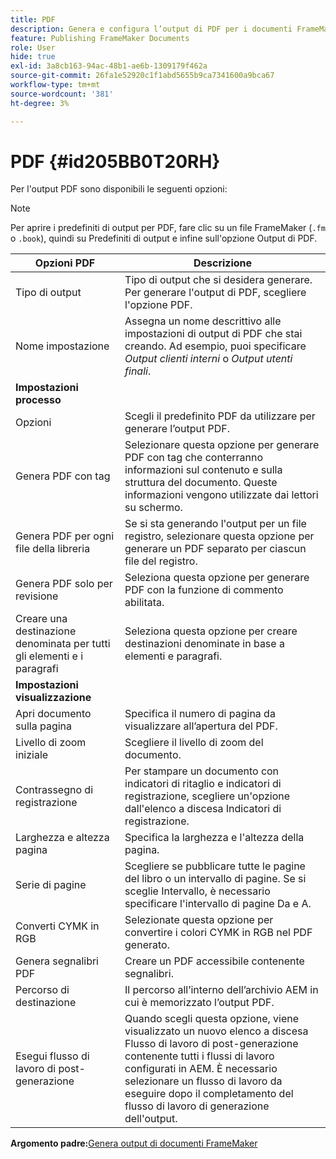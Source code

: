 ```yaml
---
title: PDF
description: Genera e configura l’output di PDF per i documenti FrameMaker in AEM Guides.
feature: Publishing FrameMaker Documents
role: User
hide: true
exl-id: 3a8cb163-94ac-48b1-ae6b-1309179f462a
source-git-commit: 26fa1e52920c1f1abd5655b9ca7341600a9bca67
workflow-type: tm+mt
source-wordcount: '381'
ht-degree: 3%

---
```


# PDF {#id205BB0T20RH}

Per l&#39;output PDF sono disponibili le seguenti opzioni:

>[!NOTE]
>
> Per aprire i predefiniti di output per PDF, fare clic su un file FrameMaker \(`.fm` o `.book`\), quindi su Predefiniti di output e infine sull&#39;opzione Output di PDF.

| Opzioni PDF | Descrizione |
|-----------|-----------|
| Tipo di output | Tipo di output che si desidera generare. Per generare l&#39;output di PDF, scegliere l&#39;opzione PDF. |
| Nome impostazione | Assegna un nome descrittivo alle impostazioni di output di PDF che stai creando. Ad esempio, puoi specificare *Output clienti interni* o *Output utenti finali*. |
| **Impostazioni processo** |
| Opzioni | Scegli il predefinito PDF da utilizzare per generare l’output PDF. |
| Genera PDF con tag | Selezionare questa opzione per generare PDF con tag che conterranno informazioni sul contenuto e sulla struttura del documento. Queste informazioni vengono utilizzate dai lettori su schermo. |
| Genera PDF per ogni file della libreria | Se si sta generando l&#39;output per un file registro, selezionare questa opzione per generare un PDF separato per ciascun file del registro. |
| Genera PDF solo per revisione | Seleziona questa opzione per generare PDF con la funzione di commento abilitata. |
| Creare una destinazione denominata per tutti gli elementi e i paragrafi | Seleziona questa opzione per creare destinazioni denominate in base a elementi e paragrafi. |
| **Impostazioni visualizzazione** |
| Apri documento sulla pagina | Specifica il numero di pagina da visualizzare all’apertura del PDF. |
| Livello di zoom iniziale | Scegliere il livello di zoom del documento. |
| Contrassegno di registrazione | Per stampare un documento con indicatori di ritaglio e indicatori di registrazione, scegliere un&#39;opzione dall&#39;elenco a discesa Indicatori di registrazione. |
| Larghezza e altezza pagina | Specifica la larghezza e l&#39;altezza della pagina. |
| Serie di pagine | Scegliere se pubblicare tutte le pagine del libro o un intervallo di pagine. Se si sceglie Intervallo, è necessario specificare l&#39;intervallo di pagine Da e A. |
| Converti CYMK in RGB | Selezionate questa opzione per convertire i colori CYMK in RGB nel PDF generato. |
| Genera segnalibri PDF | Creare un PDF accessibile contenente segnalibri. |
| Percorso di destinazione | Il percorso all’interno dell’archivio AEM in cui è memorizzato l’output PDF. |
| Esegui flusso di lavoro di post-generazione | Quando scegli questa opzione, viene visualizzato un nuovo elenco a discesa Flusso di lavoro di post-generazione contenente tutti i flussi di lavoro configurati in AEM. È necessario selezionare un flusso di lavoro da eseguire dopo il completamento del flusso di lavoro di generazione dell&#39;output. |

**Argomento padre:**&#x200B;[&#x200B; Genera output di documenti FrameMaker](fm-output-generatation.md)
